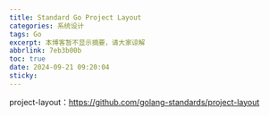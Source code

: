 ```yaml
---
title: Standard Go Project Layout
categories: 系统设计
tags: Go
excerpt: 本博客暂不显示摘要，请大家谅解
abbrlink: 7eb3b00b
toc: true
date: 2024-09-21 09:20:04
sticky:
---
```


project-layout：https://github.com/golang-standards/project-layout
